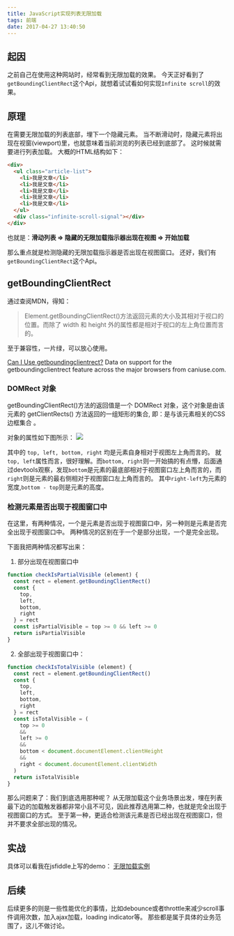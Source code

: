 ```yaml
---
title: JavaScript实现列表无限加载
tags: 前端
date: 2017-04-27 13:40:50
---
```


## 起因
之前自己在使用这种网站时，经常看到无限加载的效果。
今天正好看到了`getBoundingClientRect`这个Api，就想着试试看如何实现`Infinite scroll`的效果。

## 原理

在需要无限加载的列表底部，埋下一个隐藏元素。
当不断滑动时，隐藏元素将出现在视窗(viewport)里，也就意味着当前浏览的列表已经到底部了。
这时候就需要进行列表加载。
大概的HTML结构如下：

```html
<div>
  <ul class="article-list">
    <li>我是文章</li>
    <li>我是文章</li>
    <li>我是文章</li>
    <li>我是文章</li>
    <li>我是文章</li>
  </ul>
  <div class="infinite-scroll-signal"></div>
</div>
```

也就是：**滑动列表 => 隐藏的无限加载指示器出现在视图 => 开始加载**

那么重点就是检测隐藏的无限加载指示器是否出现在视图窗口。
还好，我们有`getBoundingClientRect`这个Api。

## getBoundingClientRect

通过查阅MDN，得知：
> Element.getBoundingClientRect()方法返回元素的大小及其相对于视口的位置。而除了 width 和 height 外的属性都是相对于视口的左上角位置而言的。

至于兼容性，一片绿，可以放心使用。

<p class="ciu_embed" data-feature="getboundingclientrect" data-periods="future_1,current,past_1,past_2">
  <a href="http://caniuse.com/#feat=getboundingclientrect">Can I Use getboundingclientrect?</a> Data on support for the getboundingclientrect feature across the major browsers from caniuse.com.
</p>

### DOMRect 对象

getBoundingClientRect()方法的返回值是一个 DOMRect 对象，这个对象是由该元素的 getClientRects() 方法返回的一组矩形的集合, 即：是与该元素相关的CSS 边框集合 。

对象的属性如下图所示：
![](http://7xoxxe.com1.z0.glb.clouddn.com/2017-04-27-063510.jpg)

其中的 `top, left, bottom, right` 均是元素自身相对于视图左上角而言的。
就`top, left`属性而言，很好理解。而`bottom, right`则一开始搞的有点懵，后面通过devtools观察，发现`bottom`是元素的最底部相对于视图窗口左上角而言的，而`right`则是元素的最右侧相对于视图窗口左上角而言的。
其中`right-left`为元素的宽度,`bottom - top`则是元素的高度。

### 检测元素是否出现于视图窗口中

在这里，有两种情况，一个是元素是否出现于视图窗口中，另一种则是元素是否完全出现于视图窗口中。
两种情况的区别在于一个是部分出现，一个是完全出现。

下面我把两种情况都写出来：

1. 部分出现在视图窗口中

```javascript
function checkIsPartialVisible (element) {
  const rect = element.getBoundingClientRect()
  const {
    top,
    left,
    bottom,
    right
  } = rect
  const isPartialVisible = top >= 0 && left >= 0
  return isPartialVisible
}
```

2. 全部出现于视图窗口中：

```javascript
function checkIsTotalVisible (element) {
  const rect = element.getBoundingClientRect()
  const {
    top,
    left,
    bottom,
    right
  } = rect
  const isTotalVisible = (
    top >= 0
    &&
    left >= 0
    &&
    bottom < document.documentElement.clientHeight
    &&
    right < document.documentElement.clientWidth
  )
  return isTotalVisible
}
```

那么问题来了：我们到底选用那种呢？
从无限加载这个业务场景出发，埋在列表最下边的加载触发器都非常小且不可见，因此推荐选用第二种，也就是完全出现于视图窗口的方式。
至于第一种，更适合检测该元素是否已经出现在视图窗口，但并不要求全部出现的情况。

## 实战
具体可以看我在jsfiddle上写的demo：
[无限加载实例](https://jsfiddle.net/c7han1op/3/)

## 后续

后续更多的则是一些性能优化的事情，比如debounce或者throttle来减少scroll事件调用次数，加入ajax加载，loading indicator等。
那些都是属于具体的业务范围了，这儿不做讨论。
